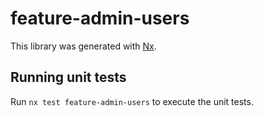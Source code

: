 # feature-admin-users

This library was generated with [Nx](https://nx.dev).

## Running unit tests

Run `nx test feature-admin-users` to execute the unit tests.
